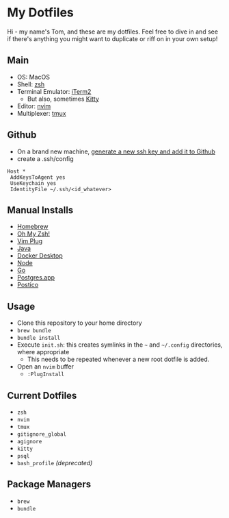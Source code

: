 # My Dotfiles

Hi - my name's Tom, and these are my dotfiles. Feel free to dive in and see if there's anything you might want to duplicate or riff on in your own setup!

## Main

- OS: MacOS
- Shell: [zsh](https://en.wikipedia.org/wiki/Z_shell)
- Terminal Emulator: [iTerm2](https://www.iterm2.com/)
  - But also, sometimes [Kitty](https://sw.kovidgoyal.net/kitty/)
- Editor: [nvim](https://neovim.io/)
- Multiplexer: [tmux](https://github.com/tmux/tmux)

## Github
- On a brand new machine, [generate a new ssh key and add it to Github](https://docs.github.com/en/enterprise-server@3.0/github/authenticating-to-github/connecting-to-github-with-ssh/generating-a-new-ssh-key-and-adding-it-to-the-ssh-agent)
- create a .ssh/config

```
Host *
 AddKeysToAgent yes
 UseKeychain yes
 IdentityFile ~/.ssh/<id_whatever>
```

## Manual Installs
- [Homebrew](https://brew.sh/)
- [Oh My Zsh!](https://ohmyz.sh/)
- [Vim Plug](https://github.com/junegunn/vim-plug)
- [Java](https://www.java.com/en/)
- [Docker Desktop](https://www.docker.com/products/docker-desktop)
- [Node](https://nodejs.org/en/)
- [Go](https://golang.org/)
- [Postgres.app](https://postgresapp.com/)
- [Postico](https://eggerapps.at/postico/)

## Usage

- Clone this repository to your home directory
- `brew bundle`
- `bundle install`
- Execute `init.sh`: this creates symlinks in the `~` and `~/.config` directories, where appropriate
  - This needs to be repeated whenever a new root dotfile is added.
- Open an `nvim` buffer
  - `:PlugInstall`

## Current Dotfiles
- `zsh`
- `nvim`
- `tmux`
- `gitignore_global`
- `agignore`
- `kitty`
- `psql`
- `bash_profile` _(deprecated)_

## Package Managers
- `brew`
- `bundle`
